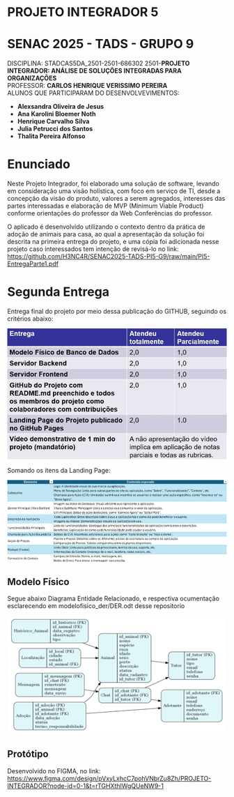 # PROJETO INTEGRADOR 5
# SENAC 2025 - TADS - GRUPO 9

DISCIPLINA: STADCAS5DA_2501-2501-686302 2501-<b>PROJETO INTEGRADOR: ANÁLISE DE SOLUÇÕES INTEGRADAS PARA ORGANIZAÇÕES</b> <br>
PROFESSOR: <b>CARLOS HENRIQUE VERISSIMO PEREIRA</b><br>
ALUNOS QUE PARTICIPARAM DO DESENVOLVEVIMENTOS: <br>
<ul><li><b>Alexsandra Oliveira de Jesus</b></li><li><b>Ana Karolini Bloemer Noth</b></li><li><b>Henrique Carvalho Silva </b></li><li><b>Julia Petrucci dos Santos </b></li><li><b>Thalita Pereira Alfonso</b></li></ul>

<h1>Enunciado</h1>

Neste Projeto Integrador, foi elaborado uma solução de software, levando em consideração uma visão holística, com foco em serviço de TI, desde a concepção da visão do produto, valores a serem agregados, interesses das partes interessadas e elaboração de MVP (Minimum Viable Product) conforme orientações do professor da Web Conferências do professor.<br>

O aplicado é desenvolvido utilizando o contexto dentro da prática de adoção de animais para casa, ao qual a apresentação da solução foi descrita na primeira entrega do projeto, e uma cópia foi adicionada nesse projeto caso interessados tem intenção de revisá-lo no link: https://github.com/H3NC4R/SENAC2025-TADS-PI5-G9/raw/main/PI5-EntregaParte1.pdf<br>

<h1>Segunda Entrega</h1>
Entrega final do projeto por meio dessa publicação do GITHUB, seguindo os critérios abaixo:<br>

![Items da Entrega](./entrega2tb.jpg)<br>

Somando os itens da Landing Page:<br>

![Items da Landing Page](./entrega2lpi.jpg)<br> 

<h2> Modelo Físico </h2>

Segue abaixo Diagrama Entidade Relacionado, e respectiva ocumentação esclarecendo em modelofisico_der/DER.odt desse repositorio

![DER](./modelofisico_der/DER.png)<br>

<h2> Protótipo </h2>

Desenvolvido no FIGMA, no link: https://www.figma.com/design/pVxyLxhcC7pohVNbrZu8Zh/PROJETO-INTEGRADOR?node-id=0-1&t=rTGHXthIWgQUeNW9-1<br>
